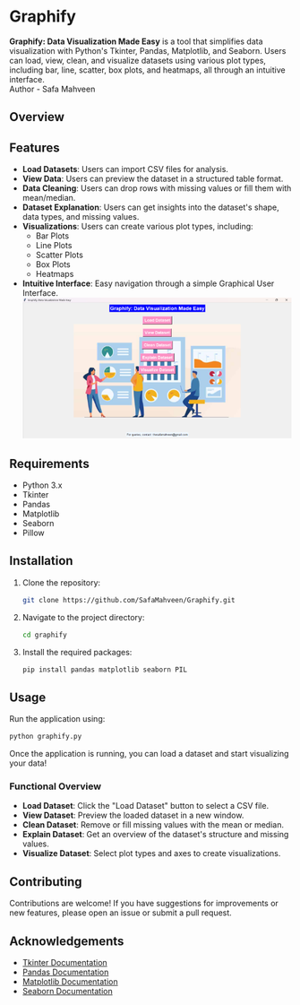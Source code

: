 # Graphify
**Graphify: Data Visualization Made Easy** is a tool that simplifies data visualization with Python's Tkinter, Pandas, Matplotlib, and Seaborn. Users can load, view, clean, and visualize datasets using various plot types, including bar, line, scatter, box plots, and heatmaps, all through an intuitive interface.
<br>
Author - Safa Mahveen

## Overview

## Features
- **Load Datasets**: Users can import CSV files for analysis.
- **View Data**: Users can preview the dataset in a structured table format.
- **Data Cleaning**: Users can drop rows with missing values or fill them with mean/median.
- **Dataset Explanation**: Users can get insights into the dataset's shape, data types, and missing values.
- **Visualizations**: Users can create various plot types, including:
  - Bar Plots
  - Line Plots
  - Scatter Plots
  - Box Plots
  - Heatmaps
- **Intuitive Interface**: Easy navigation through a simple Graphical User Interface.
![Graphify Interface](GUI.png)
## Requirements

- Python 3.x
- Tkinter
- Pandas
- Matplotlib
- Seaborn
- Pillow

## Installation

1. Clone the repository:
   ```bash
   git clone https://github.com/SafaMahveen/Graphify.git
   ```
2. Navigate to the project directory:
   ```bash
   cd graphify
   ```
3. Install the required packages:
   ```bash
   pip install pandas matplotlib seaborn PIL
   ```

## Usage

Run the application using:

```bash
python graphify.py
```

Once the application is running, you can load a dataset and start visualizing your data!

### Functional Overview

- **Load Dataset**: Click the "Load Dataset" button to select a CSV file.
- **View Dataset**: Preview the loaded dataset in a new window.
- **Clean Dataset**: Remove or fill missing values with the mean or median.
- **Explain Dataset**: Get an overview of the dataset's structure and missing values.
- **Visualize Dataset**: Select plot types and axes to create visualizations.

## Contributing

Contributions are welcome! If you have suggestions for improvements or new features, please open an issue or submit a pull request.


## Acknowledgements

- [Tkinter Documentation](https://docs.python.org/3/library/tkinter.html)
- [Pandas Documentation](https://pandas.pydata.org/docs/)
- [Matplotlib Documentation](https://matplotlib.org/stable/contents.html)
- [Seaborn Documentation](https://seaborn.pydata.org/)
```